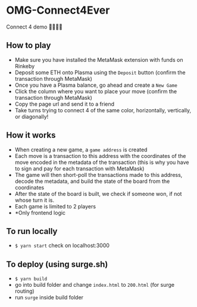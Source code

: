 # OMG-Connect4Ever
Connect 4 demo 🔴🔵🔴🔵

## How to play
- Make sure you have installed the MetaMask extension with funds on Rinkeby
- Deposit some ETH onto Plasma using the `Deposit` button (confirm the transaction through MetaMask)
- Once you have a Plasma balance, go ahead and create a `New Game`
- Click the column where you want to place your move (confirm the transaction through MetaMask)
- Copy the page url and send it to a friend
- Take turns trying to connect 4 of the same color, horizontally, vertically, or diagonally!

## How it works
- When creating a new game, a `game address` is created
- Each move is a transaction to this address with the coordinates of the move encoded in the metadata of the transaction (this is why you have to sign and pay for each transaction with MetaMask)
- The game will then short-poll the transactions made to this address, decode the metadata, and build the state of the board from the coordinates
- After the state of the board is built, we check if someone won, if not whose turn it is.
- Each game is limited to 2 players
- *Only frontend logic

## To run locally
- `$ yarn start` check on localhost:3000

## To deploy (using surge.sh)
- `$ yarn build`
- go into build folder and change `index.html` to `200.html` (for surge routing)
- run `surge` inside build folder